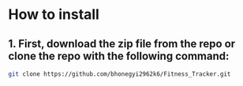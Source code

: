 # How to install

## 1. First, download the zip file from the repo or clone the repo with the following command:
```sh
git clone https://github.com/bhonegyi2962k6/Fitness_Tracker.git
